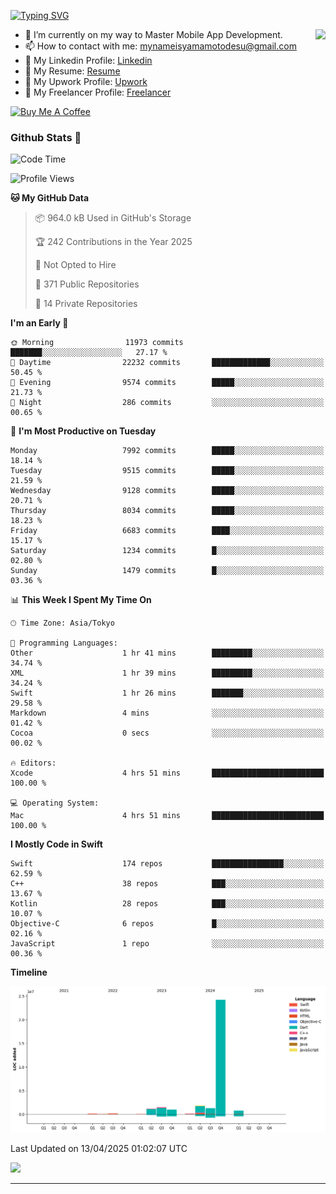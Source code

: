 
[![Typing SVG](https://readme-typing-svg.demolab.com/?lines=Thank+You+For+Visiting!!;You+Are+Welcome✨;I+am+Kyo+Yamamoto;Mobile+Developer)](https://git.io/typing-svg)
<p>
<img align="right" src="https://media.giphy.com/media/26ufdb3cYKwbRtYVW/giphy.gif" style="max-width:100%;" height="150px">

- 🌱 I’m currently on my way to Master Mobile App Development.
- 📫 How to contact with me: mynameisyamamotodesu@gmail.com
- 🔗 My Linkedin Profile: [Linkedin](https://www.linkedin.com/in/kyo-yamamoto-a2ab50239)
- 🔗 My Resume: [Resume](https://www.kickresume.com/cv/rNok4e/)
- 🔗 My Upwork Profile: [Upwork](https://www.upwork.com/freelancers/~01aa9115102bb4af25)
- 🔗 My Freelancer Profile: [Freelancer](https://www.freelancer.com/u/yamamotodesu)

<a href="https://www.buymeacoffee.com/kyoyamamoto" target="_blank"><img src="https://cdn.buymeacoffee.com/buttons/default-orange.png" alt="Buy Me A Coffee" height="41" width="174"></a>

### Github Stats 🥇 
<!--START_SECTION:waka-->
![Code Time](http://img.shields.io/badge/Code%20Time-1%2C097%20hrs%2019%20mins-blue)

![Profile Views](http://img.shields.io/badge/Profile%20Views-1-blue)

**🐱 My GitHub Data** 

> 📦 964.0 kB Used in GitHub's Storage 
 > 
> 🏆 242 Contributions in the Year 2025
 > 
> 🚫 Not Opted to Hire
 > 
> 📜 371 Public Repositories 
 > 
> 🔑 14 Private Repositories 
 > 
**I'm an Early 🐤** 

```text
🌞 Morning                11973 commits       ███████░░░░░░░░░░░░░░░░░░   27.17 % 
🌆 Daytime                22232 commits       █████████████░░░░░░░░░░░░   50.45 % 
🌃 Evening                9574 commits        █████░░░░░░░░░░░░░░░░░░░░   21.73 % 
🌙 Night                  286 commits         ░░░░░░░░░░░░░░░░░░░░░░░░░   00.65 % 
```
📅 **I'm Most Productive on Tuesday** 

```text
Monday                   7992 commits        █████░░░░░░░░░░░░░░░░░░░░   18.14 % 
Tuesday                  9515 commits        █████░░░░░░░░░░░░░░░░░░░░   21.59 % 
Wednesday                9128 commits        █████░░░░░░░░░░░░░░░░░░░░   20.71 % 
Thursday                 8034 commits        █████░░░░░░░░░░░░░░░░░░░░   18.23 % 
Friday                   6683 commits        ████░░░░░░░░░░░░░░░░░░░░░   15.17 % 
Saturday                 1234 commits        █░░░░░░░░░░░░░░░░░░░░░░░░   02.80 % 
Sunday                   1479 commits        █░░░░░░░░░░░░░░░░░░░░░░░░   03.36 % 
```


📊 **This Week I Spent My Time On** 

```text
🕑︎ Time Zone: Asia/Tokyo

💬 Programming Languages: 
Other                    1 hr 41 mins        █████████░░░░░░░░░░░░░░░░   34.74 % 
XML                      1 hr 39 mins        █████████░░░░░░░░░░░░░░░░   34.24 % 
Swift                    1 hr 26 mins        ███████░░░░░░░░░░░░░░░░░░   29.58 % 
Markdown                 4 mins              ░░░░░░░░░░░░░░░░░░░░░░░░░   01.42 % 
Cocoa                    0 secs              ░░░░░░░░░░░░░░░░░░░░░░░░░   00.02 % 

🔥 Editors: 
Xcode                    4 hrs 51 mins       █████████████████████████   100.00 % 

💻 Operating System: 
Mac                      4 hrs 51 mins       █████████████████████████   100.00 % 
```

**I Mostly Code in Swift** 

```text
Swift                    174 repos           ████████████████░░░░░░░░░   62.59 % 
C++                      38 repos            ███░░░░░░░░░░░░░░░░░░░░░░   13.67 % 
Kotlin                   28 repos            ███░░░░░░░░░░░░░░░░░░░░░░   10.07 % 
Objective-C              6 repos             █░░░░░░░░░░░░░░░░░░░░░░░░   02.16 % 
JavaScript               1 repo              ░░░░░░░░░░░░░░░░░░░░░░░░░   00.36 % 
```



**Timeline**

![Lines of Code chart](https://raw.githubusercontent.com/YamamotoDesu/YamamotoDesu/main/assets/bar_graph.png)


 Last Updated on 13/04/2025 01:02:07 UTC
<!--END_SECTION:waka-->

![](https://github-profile-summary-cards.vercel.app/api/cards/profile-details?username=YamamotoDesu&theme=vue)

----
